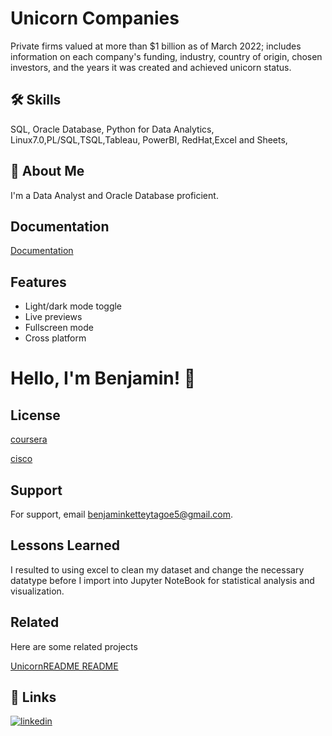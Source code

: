 
# Unicorn Companies

Private firms valued at more than $1 billion as of March 2022; includes information on each company's funding, industry, country of origin, chosen investors, and the years it was created and achieved unicorn status.


## 🛠 Skills
SQL, Oracle Database, Python for Data Analytics, Linux7.0,PL/SQL,TSQL,Tableau, PowerBI, RedHat,Excel and Sheets, 


## 🚀 About Me
I'm a Data Analyst and Oracle Database proficient.


## Documentation

[Documentation](http://localhost:8888/notebooks/Untitled%20Folder/Benjamin_Kettey-Tagoe_Unicorn%20.ipynb)


## Features

- Light/dark mode toggle
- Live previews
- Fullscreen mode
- Cross platform


# Hello, I'm Benjamin! 👋


## License

[coursera](https://www.coursera.org/account/accomplishments/professional-cert/LQUG2SYFZL6T)

[cisco](https://www.credly.com/badges/b675e456-61a9-4563-ae63-97d17c4c4822)

## Support

For support, email benjaminketteytagoe5@gmail.com.


## Lessons Learned

I resulted to using excel to clean my dataset and change the necessary datatype before I import into Jupyter NoteBook for statistical analysis and visualization.


## Related

Here are some related projects

[UnicornREADME README](https://github.com/benglory10/UnicornREADME/edit/main/README.md)


## 🔗 Links
[![linkedin](https://www.linkedin.com/in/benjamin-kettey-tagoe-456a10155/)](https://www.linkedin.com/)


